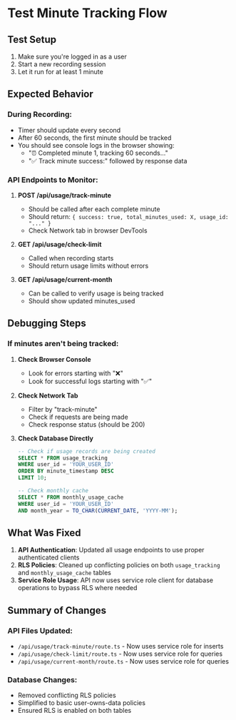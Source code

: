 # Test Minute Tracking Flow

## Test Setup
1. Make sure you're logged in as a user
2. Start a new recording session
3. Let it run for at least 1 minute

## Expected Behavior

### During Recording:
- Timer should update every second
- After 60 seconds, the first minute should be tracked
- You should see console logs in the browser showing:
  - "⏰ Completed minute 1, tracking 60 seconds..."
  - "✅ Track minute success:" followed by response data

### API Endpoints to Monitor:

1. **POST /api/usage/track-minute**
   - Should be called after each complete minute
   - Should return: `{ success: true, total_minutes_used: X, usage_id: "..." }`
   - Check Network tab in browser DevTools

2. **GET /api/usage/check-limit**
   - Called when recording starts
   - Should return usage limits without errors

3. **GET /api/usage/current-month**
   - Can be called to verify usage is being tracked
   - Should show updated minutes_used

## Debugging Steps

### If minutes aren't being tracked:

1. **Check Browser Console**
   - Look for errors starting with "❌"
   - Look for successful logs starting with "✅"

2. **Check Network Tab**
   - Filter by "track-minute"
   - Check if requests are being made
   - Check response status (should be 200)

3. **Check Database Directly**
   ```sql
   -- Check if usage records are being created
   SELECT * FROM usage_tracking 
   WHERE user_id = 'YOUR_USER_ID'
   ORDER BY minute_timestamp DESC
   LIMIT 10;
   
   -- Check monthly cache
   SELECT * FROM monthly_usage_cache
   WHERE user_id = 'YOUR_USER_ID'
   AND month_year = TO_CHAR(CURRENT_DATE, 'YYYY-MM');
   ```

## What Was Fixed

1. **API Authentication**: Updated all usage endpoints to use proper authenticated clients
2. **RLS Policies**: Cleaned up conflicting policies on both `usage_tracking` and `monthly_usage_cache` tables
3. **Service Role Usage**: API now uses service role client for database operations to bypass RLS where needed

## Summary of Changes

### API Files Updated:
- `/api/usage/track-minute/route.ts` - Now uses service role for inserts
- `/api/usage/check-limit/route.ts` - Now uses service role for queries
- `/api/usage/current-month/route.ts` - Now uses service role for queries

### Database Changes:
- Removed conflicting RLS policies
- Simplified to basic user-owns-data policies
- Ensured RLS is enabled on both tables